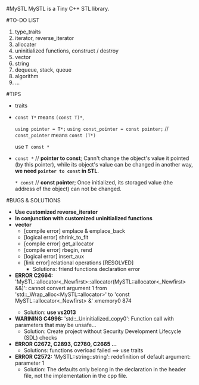 #MySTL
MySTL is a Tiny C++ STL library.

#TO-DO LIST
 1. type_traits
 2. iterator, reverse_iterator
 3. allocater
 4. uninitialized functions, construct / destroy
 4. vector
 5. string
 6. dequeue, stack, queue
 7. algorithm
 8. ...

#TIPS
 * traits
 * `const T*` means `(const T)*`,
 
   `using pointer = T*;`
   `using const_pointer = const pointer;` // `const_pointer` means `const (T*)`
   
   use `T const *`
 * `const *` // **pointer to const**; Cann't change the object's value it pointed (by this pointer), while its object's value can be changed in another way, **we need `pointer to const` in STL**.
   
   `* const` // **const pointer**;    Once initialized, its storaged value (the address of the object) can not be changed. 
	


#BUGS & SOLUTIONS

 - **Use customized reverse_iterator**
 - **In conjunction with customized uninitialized functions**
 - **vector**
	 - [compile error] emplace & emplace_back
	 - [logical error] shrink_to_fit
	 - [compile error] get_allocator
	 - [compile error] rbegin, rend
	 - [logical error] insert_aux
	 - [link error] relational operations	[RESOLVED]
		- Solutions: friend functions declaration error
 - **ERROR C2664:** 'MySTL::allocator<_Newfirst>::allocator(MySTL::allocator<_Newfirst> &&)': cannot convert argument 1 from 'std::_Wrap_alloc<MySTL::allocator<int>>' to 'const MySTL::allocator<_Newfirst> &'      xmemory0    874
	 - Solution:  **use vs2013**
 - **WARINING C4996:** 'std::_Uninitialized_copy0': Function call with parameters that may be unsafe...
	 - Solution: Create project without Security Development Lifecycle (SDL) checks
 - **ERROR C2672, C2893, C2780, C2665 ...**
	 - Solutions: functions overload failed ==> use traits
 - **ERROR C2572:** 'MySTL::string::string': redefinition of default argument: parameter 1
	 - Solution: The defaults only belong in the declaration in the header file, not the implementation in the cpp file.
